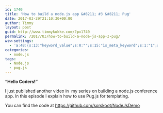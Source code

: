 ```yaml
---
id: 1740
title: 'How to build a node.js app &#8211; #3 &#8211; Pug'
date: 2017-03-29T21:10:30+00:00
author: Timmy
layout: post
guid: http://www.timmykokke.com/?p=1740
permalink: /2017/03/how-to-build-a-node-js-app-3-pug/
wsw-settings:
  - 'a:48:{s:13:"keyword_value";s:0:"";s:15:"is_meta_keyword";s:1:"1";s:17:"meta_keyword_type";s:4:"tags";s:13:"is_meta_title";s:1:"1";s:10:"meta_title";s:0:"";s:19:"is_meta_description";s:1:"1";s:21:"is_meta_robot_noindex";s:0:"";s:22:"is_meta_robot_nofollow";s:0:"";s:19:"is_meta_robot_noodp";s:0:"";s:20:"is_meta_robot_noydir";s:0:"";s:16:"meta_description";s:0:"";s:17:"is_over_sentences";s:0:"";s:20:"first_over_sentences";s:0:"";s:19:"last_over_sentences";s:0:"";s:16:"is_rich_snippets";s:0:"";s:18:"show_rich_snippets";s:0:"";s:12:"rating_value";s:1:"0";s:13:"review_author";s:0:"";s:14:"review_summary";s:0:"";s:18:"review_description";s:0:"";s:10:"event_name";s:0:"";s:10:"event_date";s:0:"";s:9:"event_url";s:0:"";s:19:"event_location_name";s:0:"";s:21:"event_location_street";s:0:"";s:23:"event_location_locality";s:0:"";s:21:"event_location_region";s:0:"";s:12:"people_fname";s:0:"";s:12:"people_lname";s:0:"";s:15:"people_locality";s:0:"";s:13:"people_region";s:0:"";s:12:"people_title";s:0:"";s:14:"people_homeurl";s:0:"";s:15:"people_photourl";s:0:"";s:12:"product_name";s:0:"";s:16:"product_imageurl";s:0:"";s:19:"product_description";s:0:"";s:14:"product_offers";s:0:"";s:18:"is_social_facebook";s:0:"";s:25:"social_facebook_publisher";s:0:"";s:22:"social_facebook_author";s:0:"";s:21:"social_facebook_title";s:0:"";s:27:"social_facebook_description";s:0:"";s:17:"is_social_twitter";s:0:"";s:20:"social_twitter_title";s:0:"";s:26:"social_twitter_description";s:0:"";s:15:"autolink_anchor";s:0:"";s:19:"is_disable_autolink";s:0:"";}'
categories:
  - node.js
tags:
  - Node.js
  - pug.js
---
```

**&#8220;Hello Coders!&#8221;**

I just published another video in  my series on building a node.js conference app. In this episode I explain how to use Pug.js for templating.

You can find the code at https://github.com/sorskoot/NodeJsDemo